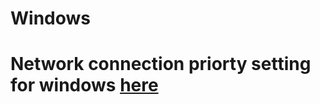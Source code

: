# Windows

# Network connection priorty setting for windows [here](https://www.windowscentral.com/how-change-priority-order-network-adapters-windows-10)
